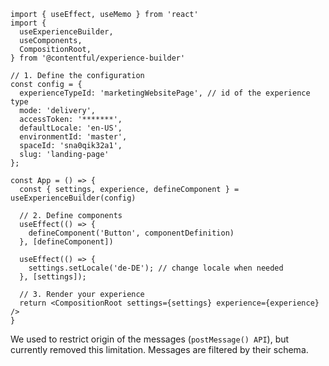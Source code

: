```tsx
import { useEffect, useMemo } from 'react'
import {
  useExperienceBuilder,
  useComponents,
  CompositionRoot,
} from '@contentful/experience-builder'

// 1. Define the configuration
const config = {
  experienceTypeId: 'marketingWebsitePage', // id of the experience type
  mode: 'delivery',
  accessToken: '*******',
  defaultLocale: 'en-US',
  environmentId: 'master',
  spaceId: 'sna0qik32a1',
  slug: 'landing-page'
};

const App = () => {
  const { settings, experience, defineComponent } = useExperienceBuilder(config)

  // 2. Define components
  useEffect(() => {
    defineComponent('Button', componentDefinition)
  }, [defineComponent])

  useEffect(() => {
    settings.setLocale('de-DE'); // change locale when needed
  }, [settings]);

  // 3. Render your experience
  return <CompositionRoot settings={settings} experience={experience} />
}
```

We used to restrict origin of the messages (`postMessage() API`), but currently removed this limitation. Messages are filtered by their schema.

